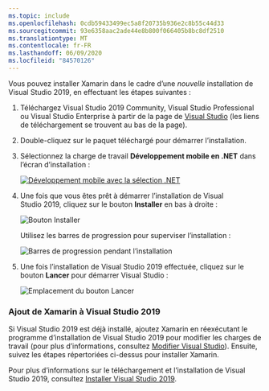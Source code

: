 ```yaml
---
ms.topic: include
ms.openlocfilehash: 0cdb59433499ec5a8f20735b936e2c8b55c44d33
ms.sourcegitcommit: 93e6358aac2ade44e8b800f066405b8bc8df2510
ms.translationtype: MT
ms.contentlocale: fr-FR
ms.lasthandoff: 06/09/2020
ms.locfileid: "84570126"
---
```

Vous pouvez installer Xamarin dans le cadre d’une _nouvelle_ installation de Visual Studio 2019, en effectuant les étapes suivantes :

1. Téléchargez Visual Studio 2019 Community, Visual Studio Professional ou Visual Studio Enterprise à partir de la page de [Visual Studio](https://visualstudio.microsoft.com/vs/) (les liens de téléchargement se trouvent au bas de la page).

2. Double-cliquez sur le paquet téléchargé pour démarrer l’installation.

3. Sélectionnez la charge de travail **Développement mobile en .NET** dans l’écran d’installation :

    [![Développement mobile avec la sélection .NET](~/get-started/installation/windows-images/vs2019-mobile-dev-workload-sml.png)](~/get-started/installation/windows-images/vs2019-mobile-dev-workload.png#lightbox)

4. Une fois que vous êtes prêt à démarrer l’installation de Visual Studio 2019, cliquez sur le bouton **Installer** en bas à droite :

    ![Bouton Installer](~/get-started/installation/windows-images/vs2019-click-install.png)

   Utilisez les barres de progression pour superviser l’installation :

    ![Barres de progression pendant l’installation](~/get-started/installation/windows-images/vs2019-progress-bars.png)

5. Une fois l’installation de Visual Studio 2019 effectuée, cliquez sur le bouton **Lancer** pour démarrer Visual Studio :

    ![Emplacement du bouton Lancer](~/get-started/installation/windows-images/vs2019-launch.png)

<a name="vs2019"></a>

### <a name="adding-xamarin-to-visual-studio-2019"></a>Ajout de Xamarin à Visual Studio 2019

Si Visual Studio 2019 est déjà installé, ajoutez Xamarin en réexécutant le programme d’installation de Visual Studio 2019 pour modifier les charges de travail (pour plus d’informations, consultez [Modifier Visual Studio](https://docs.microsoft.com/visualstudio/install/modify-visual-studio)). Ensuite, suivez les étapes répertoriées ci-dessus pour installer Xamarin.

Pour plus d’informations sur le téléchargement et l’installation de Visual Studio 2019, consultez [Installer Visual Studio 2019](https://docs.microsoft.com/visualstudio/install/install-visual-studio).
